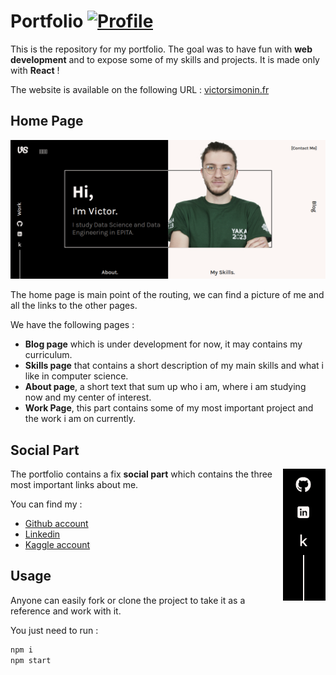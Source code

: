 # Portfolio [![Profile][title-img]][profile]

[title-img]:https://img.shields.io/badge/-Bictole-pink
[profile]:https://github.com/bictole

This is the repository for my portfolio. The goal was to have fun with **web development** and to expose some of my skills and projects. It is made only with **React** !

The website is available on the following URL : [victorsimonin.fr](https://www.victorsimonin.fr)

## Home Page


<img src="https://github.com/Bictole/Portfolio/blob/master/readme_images/home.png" alt="Home">

The home page is main point of the routing, we can find a picture of me and all the links to the other pages.

We have the following pages :

* **Blog page** which is under development for now, it may contains my curriculum. 
* **Skills page** that contains a short description of my main skills and what i like in computer science.
* **About page**, a short text that sum up who i am, where i am studying now and my center of interest. 
* **Work Page**, this part contains some of my most important project and the work i am on currently.


## Social Part

<img src="https://github.com/Bictole/Portfolio/blob/master/readme_images/social.png" align="right" alt="Social_part">

The portfolio contains a fix **social part** which contains the three most important links about me.

You can find my :
* [Github account](https://github.com/Bictole)
* [Linkedin](https://www.linkedin.com/in/victor-simonin/)
* [Kaggle account](https://www.kaggle.com/victorsimonin)


## Usage

Anyone can easily fork or clone the project to take it as a reference and work with it.

You just need to run :

```bash
npm i
npm start
```